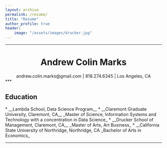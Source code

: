 ```yaml
---
layout: archive
permalink: /resume/
title: "Resume"
author_profile: true
header:
    image: "/assets/images/drucker.jpg"
---
```


***
<div align="center">
    <h1>Andrew Colin Marks</h1>
    andrew.colin.marks@gmail.com | 818.274.6345 | Los Angeles, CA
</div>
***
<h2>Education</h2>
* __Lambda School, Data Science Program__
* __Claremont Graduate University, Claremont, CA__
    _Master of Science, Information Systems and Technology with a concentration in Data Science_
* __Drucker School of Management, Claremont, CA__
    _Master of Arts, Art Business_
* __California State University of Northridge, Northridge, CA
    _Bachelor of Arts in Economics_

***